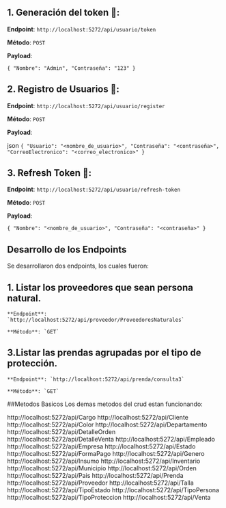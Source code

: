 ## 1. Generación del token 🔑:
**Endpoint**: `http://localhost:5272/api/usuario/token`

**Método**: `POST`

**Payload**:

`{
    "Nombre": "Admin",
    "Contraseña": "123"
}`
## 2. Registro de Usuarios 📝:

**Endpoint**: `http://localhost:5272/api/usuario/register`

**Método**: `POST`

**Payload**:

json
`{
    "Usuario": "<nombre_de_usuario>",
    "Contraseña": "<contraseña>",
    "CorreoElectronico": "<correo_electronico>"
}`

## 3. Refresh Token 🔄:

**Endpoint**: `http://localhost:5272/api/usuario/refresh-token`

**Método**: `POST`

**Payload**:

`{
    "Nombre": "<nombre_de_usuario>",
    "Contraseña": "<contraseña>"
}`


## Desarrollo de los Endpoints 

Se desarrollaron dos endpoints, los cuales fueron:

## 1. Listar los proveedores que sean persona natural.

    **Endpoint**: `http://localhost:5272/api/proveedor/ProveedoresNaturales`
    
    **Método**: `GET`

## 3.Listar las prendas agrupadas por el tipo de protección.

    **Endpoint**: `http://localhost:5272/api/prenda/consulta3`
    
    **Método**: `GET`

  ##Metodos Basicos
  Los demas metodos del crud estan funcionando:

  http://localhost:5272/api/Cargo
  http://localhost:5272/api/Cliente
  http://localhost:5272/api/Color
  http://localhost:5272/api/Departamento
  http://localhost:5272/api/DetalleOrden
  http://localhost:5272/api/DetalleVenta
  http://localhost:5272/api/Empleado
  http://localhost:5272/api/Empresa
  http://localhost:5272/api/Estado
  http://localhost:5272/api/FormaPago
  http://localhost:5272/api/Genero
  http://localhost:5272/api/Insumo
  http://localhost:5272/api/Inventario
  http://localhost:5272/api/Municipio
  http://localhost:5272/api/Orden
  http://localhost:5272/api/Pais
  http://localhost:5272/api/Prenda
  http://localhost:5272/api/Proveedor
  http://localhost:5272/api/Talla
  http://localhost:5272/api/TipoEstado
  http://localhost:5272/api/TipoPersona
  http://localhost:5272/api/TipoProteccion
  http://localhost:5272/api/Venta
